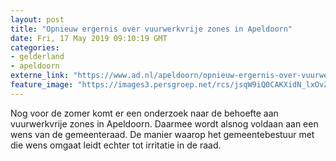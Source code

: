 ```yaml
---
layout: post
title: "Opnieuw ergernis over vuurwerkvrije zones in Apeldoorn"
date: Fri, 17 May 2019 09:10:19 GMT
categories: 
- gelderland 
- apeldoorn 
externe_link: "https://www.ad.nl/apeldoorn/opnieuw-ergernis-over-vuurwerkvrije-zones-in-apeldoorn~a34f66f3/"
feature_image: "https://images3.persgroep.net/rcs/jsqW9iQ0CAKXidN_lxOvZBwNYAk/diocontent/138835072/_fitwidth/400/?appId=21791a8992982cd8da851550a453bd7f&quality=0.7"
---
```


Nog voor de zomer komt er een onderzoek naar de behoefte aan vuurwerkvrije zones in Apeldoorn. Daarmee wordt alsnog voldaan aan een wens van de gemeenteraad. De manier waarop het gemeentebestuur met die wens omgaat leidt echter tot irritatie in de raad.
